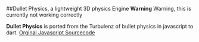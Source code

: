 ##Dullet Physics, a lightweight 3D physics Engine
__Warning__ Warning, this is currently not working correctly


__Dullet Physics__ is ported from the Turbulenz of bullet physics in javascript to dart.
[Orginal Javascript Sourcecode](https://github.com/turbulenz/turbulenz_engine/blob/master/tslib/webgl/physicsdevice.ts)